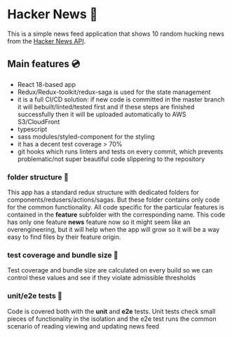 # Hacker News :floppy_disk:

This is a simple news feed application that shows 10 random hucking news from the [Hacker News API](https://github.com/HackerNews/API).

## Main features :cd:

- React 18-based app
- Redux/Redux-toolkit/redux-saga is used for the state management
- it is a full CI/CD solution: if new code is committed in the master branch it will bebuilt/linted/tested first and if
these steps are finished successfully then it will be uploaded automatically to AWS S3/CloudFront
- typescript
- sass modules/styled-component for the styling
- it has a decent test coverage > 70%
- git hooks which runs linters and tests on every commit, which prevents problematic/not super beautiful code slippering to the repository

### folder structure :file_folder:
  This app has a standard redux structure with dedicated folders for components/redusers/actions/sagas. But these folder contains only code for the common functionality. All code specific for the particular features is contained in the **feature** subfolder with the corresponding name. This code has only one feature **news** feature now so it might seem like an overengineering, but it will help when the app will grow so it will be a way easy to find files by their feature origin.
  
### test coverage and bundle size :microscope:
  Test coverage and bundle size are calculated on every build so we can control these values and see if they violate admissible thresholds
  
### unit/e2e tests :test_tube:
  Code is covered both with the **unit** and **e2e** tests. Unit tests check small pieces of functionality in the isolation and the e2e test runs the common scenario of reading viewing and updating news feed

